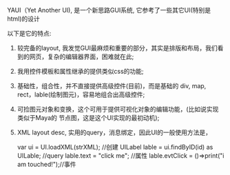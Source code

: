 YAUI（Yet Another UI), 是一个新思路GUI系统, 它参考了一些其它UI(特别是html)的设计

以下是它的特点:
1. 较完备的layout, 我发觉GUI最麻烦和重要的部分，其实是排版和布局，我们看到的网页，复杂的编辑器界面，困难就在此;

2. 我用控件模板和属性继承的提供类似css的功能;

3. 基础性，组合性，并不直接提供高级控件(目前)，而是基础的 div, map, rect，lable(绘制图元)，容易地组合出高级控件;

4. 可捡图元对象和变换，这个可用于提供可视化对象的编辑功能，(比如说实现类似于Maya的 节点图，这是这个UI实现的最初动机);

5. XML layout desc, 实用的query，消息绑定，因此UI的一般使用方法是，
 
      var ui = UI.loadXML(strXML);                   //创建
      UILabel lable = ui.findByID(id) as UILable;  //query
      lable.text = "click me";                             //属性
      lable.evtClick = ()=>print("i am touched!");//事件
